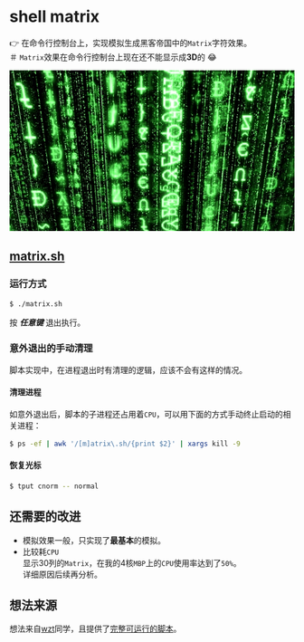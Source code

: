 shell matrix
=================================================

:point_right: 在命令行控制台上，实现模拟生成黑客帝国中的`Matrix`字符效果。  
＃ `Matrix`效果在命令行控制台上现在还不能显示成**3D**的 :joy:

![matrix](matrix.jpg "matrix")

[matrix.sh](matrix.sh)
----------------------------

### 运行方式

```bash
$ ./matrix.sh
```

按 ***任意键*** 退出执行。

### 意外退出的手动清理

脚本实现中，在进程退出时有清理的逻辑，应该不会有这样的情况。

#### 清理进程

如意外退出后，脚本的子进程还占用着`CPU`，可以用下面的方式手动终止启动的相关进程：


```bash
$ ps -ef | awk '/[m]atrix\.sh/{print $2}' | xargs kill -9
```

#### 恢复光标

```bash
$ tput cnorm -- normal
```

还需要的改进
----------------------------

- 模拟效果一般，只实现了**最基本**的模拟。
- 比较耗`CPU`  
    显示30列的`Matrix`，在我的4核`MBP`上的`CPU`使用率达到了`50%`。  
    详细原因后续再分析。

想法来源
----------------------------

想法来自[wzt](https://github.com/cloudsec)同学，且提供了[完整可运行的脚本](cloudsec-matrix.sh)。
